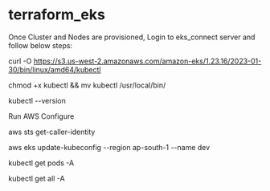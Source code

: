 # terraform_eks
Once Cluster and Nodes are provisioned, Login to eks_connect server and follow below steps:

curl -O https://s3.us-west-2.amazonaws.com/amazon-eks/1.23.16/2023-01-30/bin/linux/amd64/kubectl

chmod +x kubectl && mv kubectl /usr/local/bin/

kubectl --version

Run AWS Configure

aws sts get-caller-identity

aws eks update-kubeconfig --region ap-south-1 --name dev

kubectl get pods -A

kubectl get all -A